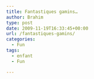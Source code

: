 ```yaml
---
title: Fantastiques gamins…
author: Brahim
type: post
date: 2009-11-19T16:33:45+00:00
url: /fantastiques-gamins/
categories:
  - Fun
tags:
  - enfant
  - Fun

---
```

<p style="text-align: center;">
</p>
